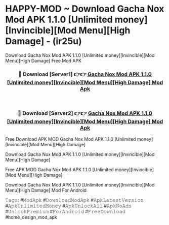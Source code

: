 # HAPPY-MOD ~ Download Gacha Nox Mod APK 1.1.0 [Unlimited money][Invincible][Mod Menu][High Damage] - (ir25u)
Download Gacha Nox Mod APK 1.1.0 [Unlimited money][Invincible][Mod Menu][High Damage] Free Mod APK

<div align="center">
<h3>🔴 Download [Server1] 👉👉 <a href="https://apk-comot.site?title=Gacha_Nox_Mod_APK_1.1.0_[Unlimited_money][Invincible][Mod_Menu][High_Damage]">Gacha Nox Mod APK 1.1.0 [Unlimited money][Invincible][Mod Menu][High Damage] Mod Apk</a></h3><br>

<h3>🔴 Download [Server2] 👉👉 <a href="https://apk-comot.site?title=Gacha_Nox_Mod_APK_1.1.0_[Unlimited_money][Invincible][Mod_Menu][High_Damage]">Gacha Nox Mod APK 1.1.0 [Unlimited money][Invincible][Mod Menu][High Damage] Mod Apk</a></h3>
</div>


Free Download APK MOD Gacha Nox Mod APK 1.1.0 [Unlimited money][Invincible][Mod Menu][High Damage]

Download Gacha Nox Mod APK 1.1.0 [Unlimited money][Invincible][Mod Menu][High Damage] 

Free APK MOD Gacha Nox Mod APK 1.1.0 [Unlimited money][Invincible][Mod Menu][High Damage] 

Download Gacha Nox Mod APK 1.1.0 [Unlimited money][Invincible][Mod Menu][High Damage] Mod For Android

𝚃𝚊𝚐𝚜: #𝙼𝚘𝚍𝙰𝚙𝚔 #𝙳𝚘𝚠𝚗𝚕𝚘𝚊𝚍𝙼𝚘𝚍𝙰𝚙𝚔 #𝙰𝚙𝚔𝙻𝚊𝚝𝚎𝚜𝚝𝚅𝚎𝚛𝚜𝚒𝚘𝚗 #𝙰𝚙𝚔𝚄𝚗𝚕𝚒𝚖𝚒𝚝𝚎𝚍𝙼𝚘𝚗𝚎𝚢 #𝙰𝚙𝚔𝚄𝚗𝚕𝚘𝚌𝚔𝙰𝚕𝚕 #𝙰𝚙𝚔𝙽𝚘𝙰𝚍𝚜 #𝚄𝚗𝚕𝚘𝚌𝚔𝙿𝚛𝚎𝚖𝚒𝚞𝚖 #𝙵𝚘𝚛𝙰𝚗𝚍𝚛𝚘𝚒𝚍 #𝙵𝚛𝚎𝚎𝙳𝚘𝚠𝚗𝚕𝚘𝚊𝚍 #home_design_mod_apk